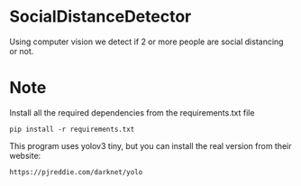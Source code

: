 # SocialDistanceDetector

Using computer vision we detect if 2 or more people are social distancing or not.

# Note

Install all the required dependencies from the requirements.txt file

```
pip install -r requirements.txt
```
This program uses yolov3 tiny, but you can install the real version from their website:

``` https://pjreddie.com/darknet/yolo ```
